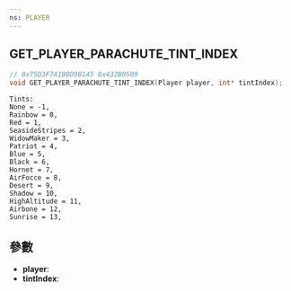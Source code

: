 ```yaml
---
ns: PLAYER
---
```

## GET_PLAYER_PARACHUTE_TINT_INDEX

```c
// 0x75D3F7A1B0D9B145 0x432B0509
void GET_PLAYER_PARACHUTE_TINT_INDEX(Player player, int* tintIndex);
```

```
Tints:  
None = -1,  
Rainbow = 0,  
Red = 1,  
SeasideStripes = 2,  
WidowMaker = 3,  
Patriot = 4,  
Blue = 5,  
Black = 6,  
Hornet = 7,  
AirFocce = 8,  
Desert = 9,  
Shadow = 10,  
HighAltitude = 11,  
Airbone = 12,  
Sunrise = 13,  
```

## 參數
* **player**: 
* **tintIndex**: 

